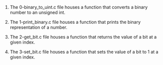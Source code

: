 1. The 0-binary_to_uint.c file houses a function that converts a binary number to an unsigned int.

2. The 1-print_binary.c file houses a function that prints the binary representation of a number.

3. The 2-get_bit.c file houses a function that returns the value of a bit at a given index.

4. The 3-set_bit.c file houses a function that sets the value of a bit to 1 at a given index.
